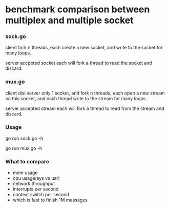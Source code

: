 benchmark comparison between multiplex and multiple socket
==========================================================

### sock.go

client fork n threads, each create a new socket, and write to the socket 
for many loops.

server accpeted socket each will fork a thread to read the socket and discard.

### mux.go

client dial server only 1 socket, and fork n threads, each open a new 
stream on this socket, and each thread write to the stream for many loops.

server accepted stream each will fork a thread to read from the stream and discard.

### Usage

go run sock.go -h

go run mux.go -h

### What to compare

- mem usage
- cpu usage(sys vs usr)
- network throughput
- interrupts per second
- context switch per second
- which is fast to finish 1M messages


